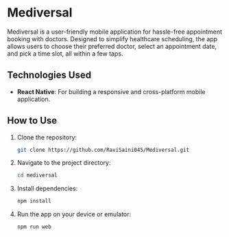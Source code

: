 # Mediversal

Mediversal is a user-friendly mobile application for hassle-free appointment booking with doctors. Designed to simplify healthcare scheduling, the app allows users to choose their preferred doctor, select an appointment date, and pick a time slot, all within a few taps.

## Technologies Used

- **React Native**: For building a responsive and cross-platform mobile application.

## How to Use

1. Clone the repository:
   ```bash
   git clone https://github.com/RaviSaini045/Mediversal.git
   ```
2. Navigate to the project directory:
   ```bash
   cd mediversal
   ```
3. Install dependencies:
   ```bash
   npm install
   ```
4. Run the app on your device or emulator:
   ```bash
   npm run web
   ```

